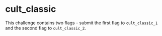 # cult_classic

This challenge contains two flags - submit the first flag to ```cult_classic_1``` and the second flag to ```cult_classic_2```.